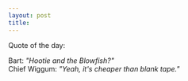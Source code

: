 ```yaml
---
layout: post
title: 
---
```


Quote of the day:

<div class="quote">
Bart: <i>"Hootie and the Blowfish?"</i><br>
Chief Wiggum: <i>"Yeah, it's cheaper than blank tape."</i>

</div>
